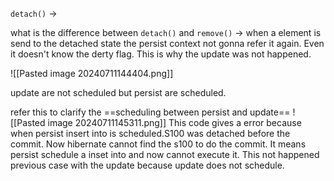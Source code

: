 
`detach()` ->

what is the difference between `detach()` and `remove()` ->
when a element is send to the detached state the persist context not gonna refer it again. Even it doesn't know the derty flag. This is why the update was not happened. 

![[Pasted image 20240711144404.png]]

update are not scheduled but persist are scheduled. 

refer this to clarify the ==scheduling between persist and update==
![[Pasted image 20240711145311.png]]
This code gives a error because when persist insert into is scheduled.S100 was detached before the commit. Now hibernate cannot find the s100 to do the commit. It means persist schedule a inset into and now cannot execute it. This not happened previous case with the update because update does not schedule.
